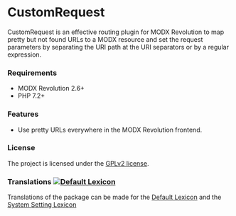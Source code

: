 # CustomRequest

CustomRequest is an effective routing plugin for MODX Revolution to map pretty
but not found URLs to a MODX resource and set the request parameters by
separating the URI path at the URI separators or by a regular expression.

### Requirements

* MODX Revolution 2.6+
* PHP 7.2+

### Features

* Use pretty URLs everywhere in the MODX Revolution frontend.

### License

The project is licensed under the [GPLv2 license](https://github.com/Jako/CustomRequest/LICENSE.md).

### Translations [![Default Lexicon](https://hosted.weblate.org/widget/modx-extras/customrequest/standard/svg-badge.svg)](https://hosted.weblate.org/projects/modx-extras/customrequest/)

Translations of the package can be made for the [Default Lexicon](https://hosted.weblate.org/projects/modx-extras/customrequest/standard/) and the [System Setting Lexicon](https://hosted.weblate.org/projects/modx-extras/customrequest/system-settings/)

